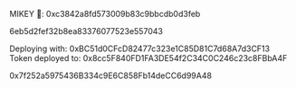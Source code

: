 MIKEY 🫵:
0xc3842a8fd573009b83c9bbcdb0d3feb

6eb5d2fef32b8ea83376077523e557043


Deploying with: 0xBC51d0CFcD82477c323e1C85D81C7d68A7d3CF13
Token deployed to: 0x8cc5F840FD1FA3DE54f2C34C0C246c23c8FBbA4F

0x7f252a5975436B334c9E6C858Fb14deCC6d99A48
